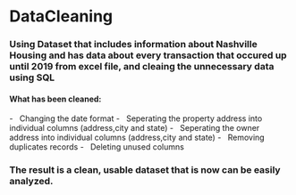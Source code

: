 # DataCleaning
<h3> Using Dataset that includes information about Nashville Housing and has data about every transaction that occured up until 2019 from excel file,
and cleaing the unnecessary data using SQL</h3>
<h4> What has been cleaned:</h4>
- &nbsp; Changing the date format
- &nbsp; Seperating the property address into individual columns (address,city and state)
- &nbsp; Seperating the owner address into individual columns (address,city and state)
- &nbsp; Removing duplicates records
- &nbsp; Deleting unused columns

<h3>The result is a clean, usable dataset that is now can be easily analyzed.</h3>

